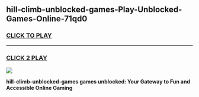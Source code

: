 
## hill-climb-unblocked-games-Play-Unblocked-Games-Online-71qd0
<h3>
<a href="https://premium76.site?title=hill-climb-unblocked-games&ref=25A">CLICK TO PLAY</a></h3>
<hr>

<h3>
<a href="https://premium76.site?title=hill-climb-unblocked-games&ref=25A">CLICK 2 PLAY</a>
  
</h3>

<a href="https://premium76.site?title=hill-climb-unblocked-games&ref=25A"><img src="https://clearcache.store/games.png"></a>


**hill-climb-unblocked-games games unblocked: Your Gateway to Fun and Accessible Online Gaming**
